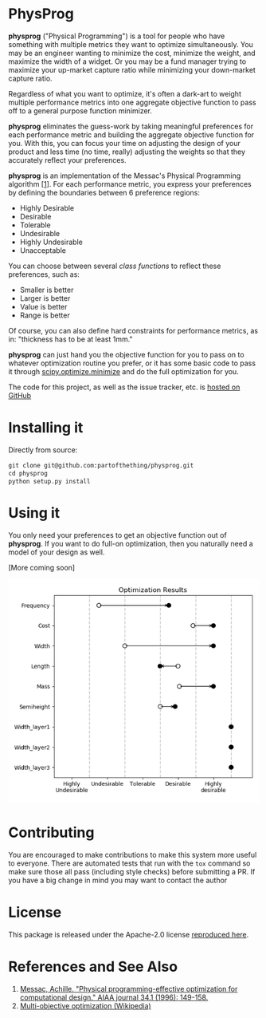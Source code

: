 # PhysProg
    
**physprog** ("Physical Programming") is a tool for people who have something 
with multiple metrics they want to optimize simultaneously. You may be an 
engineer wanting to minimize the cost, minimize the weight, and maximize the 
width of a widget. Or you may be a fund manager trying to maximize
your up-market capture ratio while minimizing your down-market capture ratio. 

Regardless of what you want to optimize, it's often a dark-art to weight
multiple performance metrics into one aggregate objective function to pass
off to a general purpose function minimizer. 

**physprog** eliminates the guess-work by taking meaningful preferences for each 
performance metric and building the 
aggregate objective function for you. With this, you can focus your time on 
adjusting the design of your product and less time (no time, really)
adjusting the weights so that they accurately reflect your preferences. 

**physprog** is an implementation of the Messac's Physical Programming algorithm 
[[1](https://messac.expressions.syr.edu/wp-content/uploads/2012/05/Messac_1996_AIAA_PP.pdf)].
For each performance metric, you express your preferences by defining the
boundaries between 6 preference regions: 

* Highly Desirable
* Desirable
* Tolerable
* Undesirable
* Highly Undesirable
* Unacceptable

You can choose between several *class functions* to reflect these
preferences, such as:

* Smaller is better
* Larger is better
* Value is better
* Range is better

Of course, you can also define hard constraints for
performance metrics, as in: "thickness has to be at least 1mm."

**physprog** can just hand you the objective function for you to pass on
to whatever optimization routine you prefer, or it has some basic
code to pass it through [scipy.optimize.minimize](https://docs.scipy.org/doc/scipy/reference/generated/scipy.optimize.minimize.html#scipy.optimize.minimize)
and do the full optimization for you.

The code for this project, as well as the issue tracker, etc. is
[hosted on GitHub](https://github.com/partofthething/physprog)

# Installing it

Directly from source:

    git clone git@github.com:partofthething/physprog.git
    cd physprog
    python setup.py install
    

# Using it

You only need your preferences to get an objective function out of
**physprog**. If you want to do full-on optimization, then you
naturally need a model of your design as well. 

[More coming soon]

![Picture of optimization results](./assets/sample-results.png "Sample problem results")

# Contributing

You are encouraged to make contributions to make this system more 
useful to everyone. There are automated tests that run with the 
`tox` command so make sure those all pass (including style checks) 
before submitting a PR. If you have a big change in mind you
may want to contact the author 

# License

This package is released under the Apache-2.0 license [reproduced
here](./LICENSE).

# References and See Also

1. [Messac, Achille. "Physical programming-effective optimization for computational design." AIAA journal 34.1 (1996): 149-158.](https://messac.expressions.syr.edu/wp-content/uploads/2012/05/Messac_1996_AIAA_PP.pdf)
2. [Multi-objective optimization (Wikipedia)](https://en.wikipedia.org/wiki/Multiobjective_optimization)